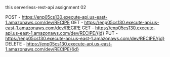 this serverless-rest-api assignment 02

POST - https://enp05cs130.execute-api.us-east-1.amazonaws.com/dev/RECIPE
  GET - https://enp05cs130.execute-api.us-east-1.amazonaws.com/dev/RECIPE
  GET - https://enp05cs130.execute-api.us-east-1.amazonaws.com/dev/RECIPE/{id}
  PUT - https://enp05cs130.execute-api.us-east-1.amazonaws.com/dev/RECIPE/{id}
  DELETE - https://enp05cs130.execute-api.us-east-1.amazonaws.com/dev/RECIPE/{id}
